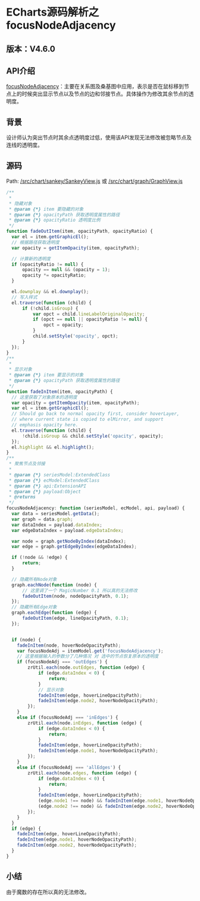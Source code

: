 # ECharts源码解析之focusNodeAdjacency

## 版本：V4.6.0

## API介绍

[focusNodeAdjacency](https://echarts.apache.org/zh/option.html#series-graph.focusNodeAdjacency)：主要在关系图及桑基图中应用，表示是否在鼠标移到节点上的时候突出显示节点以及节点的边和邻接节点。具体操作为修改其余节点的透明度。

## 背景

设计师认为突出节点时其余点透明度过低，使用该API发现无法修改被忽略节点及连线的透明度。

## 源码

Path:  [/src/chart/sankey/SankeyView.js](https://github.com/apache/incubator-echarts/blob/5e67f6897b4833df1a0be5c7e6ac61b2ecc9a87d/src/chart/sankey/SankeyView.js) 或 [/src/chart/graph/GraphView.js](https://github.com/apache/incubator-echarts/blob/65a68e33446e4c5822054e28ded9091bd0c3bbff/src/chart/graph/GraphView.js)

```javascript
/**
 *
 * 隐藏对象
 * @param {*} item 要隐藏的对象
 * @param {*} opacityPath 获取透明度属性的路径
 * @param {*} opacityRatio 透明度比例
 */
function fadeOutItem(item, opacityPath, opacityRatio) {
  var el = item.getGraphicEl();
  // 根据路径获取透明度
  var opacity = getItemOpacity(item, opacityPath);

  // 计算新的透明度
  if (opacityRatio != null) {
      opacity == null && (opacity = 1);
      opacity *= opacityRatio;
  }

  el.downplay && el.downplay();
  // 写入样式
  el.traverse(function (child) {
      if (!child.isGroup) {
          var opct = child.lineLabelOriginalOpacity;
          if (opct == null || opacityRatio != null) {
              opct = opacity;
          }
          child.setStyle('opacity', opct);
      }
  });
}
/**
 *
 * 显示对象
 * @param {*} item 要显示的对象
 * @param {*} opacityPath 获取透明度属性的路径
 */
function fadeInItem(item, opacityPath) {
  // 这里获取了对象原本的透明度
  var opacity = getItemOpacity(item, opacityPath);
  var el = item.getGraphicEl();
  // Should go back to normal opacity first, consider hoverLayer,
  // where current state is copied to elMirror, and support
  // emphasis opacity here.
  el.traverse(function (child) {
      !child.isGroup && child.setStyle('opacity', opacity);
  });
  el.highlight && el.highlight();
}
/**
 * 聚焦节点及邻接
 *
 * @param {*} seriesModel:ExtendedClass
 * @param {*} ecModel:ExtendedClass
 * @param {*} api:ExtensionAPI
 * @param {*} payload:Object
 * @returns
 */
focusNodeAdjacency: function (seriesModel, ecModel, api, payload) {
  var data = seriesModel.getData();
  var graph = data.graph;
  var dataIndex = payload.dataIndex;
  var edgeDataIndex = payload.edgeDataIndex;

  var node = graph.getNodeByIndex(dataIndex);
  var edge = graph.getEdgeByIndex(edgeDataIndex);

  if (!node && !edge) {
      return;
  }

  // 隐藏所有Node对象
  graph.eachNode(function (node) {
      // 这里调了一个 MagicNumber 0.1 所以真的无法修改
      fadeOutItem(node, nodeOpacityPath, 0.1);
  });
  // 隐藏所有Edge对象
  graph.eachEdge(function (edge) {
      fadeOutItem(edge, lineOpacityPath, 0.1);
  });


  if (node) {
    fadeInItem(node, hoverNodeOpacityPath);
    var focusNodeAdj = itemModel.get('focusNodeAdjacency');
    // 这里根据输入的参数分了几种情况 对 选中的节点恢复原本的透明度
    if (focusNodeAdj === 'outEdges') {
        zrUtil.each(node.outEdges, function (edge) {
            if (edge.dataIndex < 0) {
                return;
            }
            // 显示对象
            fadeInItem(edge, hoverLineOpacityPath);
            fadeInItem(edge.node2, hoverNodeOpacityPath);
        });
    }
    else if (focusNodeAdj === 'inEdges') {
        zrUtil.each(node.inEdges, function (edge) {
            if (edge.dataIndex < 0) {
                return;
            }
            fadeInItem(edge, hoverLineOpacityPath);
            fadeInItem(edge.node1, hoverNodeOpacityPath);
        });
    }
    else if (focusNodeAdj === 'allEdges') {
        zrUtil.each(node.edges, function (edge) {
            if (edge.dataIndex < 0) {
                return;
            }
            fadeInItem(edge, hoverLineOpacityPath);
            (edge.node1 !== node) && fadeInItem(edge.node1, hoverNodeOpacityPath);
            (edge.node2 !== node) && fadeInItem(edge.node2, hoverNodeOpacityPath);
        });
    }
  }
  if (edge) {
    fadeInItem(edge, hoverLineOpacityPath);
    fadeInItem(edge.node1, hoverNodeOpacityPath);
    fadeInItem(edge.node2, hoverNodeOpacityPath);
  }
}
```


## 小结

由于魔数的存在所以真的无法修改。
